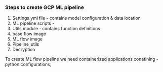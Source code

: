 ### Steps to create GCP ML pipeline

1) Settings.yml file - contains model configuration & data location
2) ML pipeline scripts - 
3) Utils module  - contains function definitions
4) base flow image 
5) ML flow image
6) Pipeline_utils
7) Decryption


To create ML flow pipeline we need containerized applications conatining -python configurations, 

   
